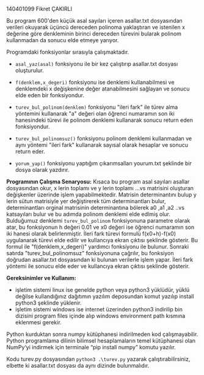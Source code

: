 

140401099 Fikret ÇAKIRLI

Bu program 600'den küçük asal sayıları içeren asallar.txt dosyasından
verileri okuyarak üçüncü dereceden polinoma yaklaştıran ve istenilen x değerine göre 
denkleminin birinci dereceden türevini bularak polinom kullanmadan da sonucu elde etmeye yarıyor.

Programdaki fonksiyonlar sırasıyla çalışmaktadır.

- ```asal_yaz(asal)``` fonksiyonu
ile bir kez çalıştırıp asallar.txt dosyası oluşturulur.

- ```f(denklem,x_degeri)``` fonksiyonu ise
denklemi kullanabilmesi ve denklemdeki x değişkenine değer atanabilmesini sağlayan
ve sonucu elde eden bir fonksiyondur.

- ```turev_bul_polinom(denklem)``` fonksiyonu
"ileri fark" ile türev alma yöntemini kullanarak "a" değeri olan öğrenci numaramın son iki hanesindeki 
türevi ile polinom denklemi kullanarak sonucu return eden fonksiyondur.

- ```turev_bul_polinomsuz()```  fonksiyonu 
polinom denklemi kullanmadan ve aynı yöntemi "ileri fark" kullanarak
sayısal olarak hesaplar ve sonucu return eder.

- ```yorum_yap()``` fonksiyonu 
yaptığım çıkarımsalları yourum.txt şeklinde bir dosya olarak yazdırır.

**Programının Çalışma Senaryosu:**
Kısaca bu program asal sayıları asallar dosyasından okur, x lerin toplamı 
ve y lerin toplamı ...vs matrisini oluşturan değişkenler üzerinde işlem yapabilmektedir.
Matrisin determinantını bulup y lerin sütun matrisiyle yer değiştirerek tüm 
determinantları bulur, determinantları orginal matrisinin determinantına bölerek 
a0 ,a1 ,a2 ..vs katsayıları bulur ve bu adımda polinom denklemi elde edlmiş olur.
Bulduğumuz denklemi ```turev_bul_polinom``` fonksiyonuna parametre olarak atar, 
bu fonksiyonun h değeri 0.01 ve x0 değeri ise öğrenci numaramın son iki hanesi 
olarak belirlenmiştir. İleri fark türevi formulü f(x0+h)-f(x0) uygulanarak türevi elde
edilir ve kullancıya ekran çıktısı şeklinde gösterir. Bu formul ile  "f(denklem,x_degeri)" 
yardımcı fonksiyonu ile bulunur. Sonraki satırda "turev_bul_polinomsuz" fonksiyonuna çağrılır, 
bu fonksiyon doğrudan asallar.txt dosyasından ki bulunan verilerle işlem yapar. İleri fark yöntemi ile 
sonucu elde eder ve kullancıya ekran çıktısı şeklinde gösterir.

**Gereksinimler ve Kullanım:**
- işletim sistemi linux ise genelde python veya python3 yüklüdür, yüklü değilse 
kullandığınız dağıtımın yazılım deposundan komut yazılıp install python3 şeklinde yüklenir. 
- işletim sistemi windows ise internet üzerinden python3 indirilip bin dizisini program files içinde alıp 
windows environment path kısmına eklenmesi gerekir.

Python kurduktan sonra numpy kütüphanesi indirilmeden kod çalışmayabilir.
Python programlama dilinin bilimsel hesaplamaların temel kütüphanesi olan NumPy‘yi indirmek için terminale 
“pip install numpy” komutu yazılır.

Kodu turev.py dosyasından ```python3 .\turev.py``` yazarak çalıştırabilirsiniz, 
elbette ki asallar.txt dosyası da aynı dizinde bulunmalıdır.





